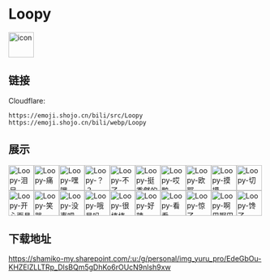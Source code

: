 # Loopy
<img src="https://emoji.shojo.cn/bili/src/Loopy/icon.png" width="50" height="50" alt="icon">

## 链接
Cloudflare:
```
https://emoji.shojo.cn/bili/src/Loopy
https://emoji.shojo.cn/bili/webp/Loopy
```
## 展示
<img src="https://emoji.shojo.cn/bili/src/Loopy/Loopy-泪目.png" width="50" height="50" alt="Loopy-泪目"><img src="https://emoji.shojo.cn/bili/src/Loopy/Loopy-痛.png" width="50" height="50" alt="Loopy-痛"><img src="https://emoji.shojo.cn/bili/src/Loopy/Loopy-嘿嘿.png" width="50" height="50" alt="Loopy-嘿嘿"><img src="https://emoji.shojo.cn/bili/src/Loopy/Loopy-？？.png" width="50" height="50" alt="Loopy-？？"><img src="https://emoji.shojo.cn/bili/src/Loopy/Loopy-不了.png" width="50" height="50" alt="Loopy-不了"><img src="https://emoji.shojo.cn/bili/src/Loopy/Loopy-挺秃然的.png" width="50" height="50" alt="Loopy-挺秃然的"><img src="https://emoji.shojo.cn/bili/src/Loopy/Loopy-哎鸭.png" width="50" height="50" alt="Loopy-哎鸭"><img src="https://emoji.shojo.cn/bili/src/Loopy/Loopy-欧耶.png" width="50" height="50" alt="Loopy-欧耶"><img src="https://emoji.shojo.cn/bili/src/Loopy/Loopy-摸摸.png" width="50" height="50" alt="Loopy-摸摸"><img src="https://emoji.shojo.cn/bili/src/Loopy/Loopy-切.png" width="50" height="50" alt="Loopy-切"><img src="https://emoji.shojo.cn/bili/src/Loopy/Loopy-开心面具.png" width="50" height="50" alt="Loopy-开心面具"><img src="https://emoji.shojo.cn/bili/src/Loopy/Loopy-笑哭.png" width="50" height="50" alt="Loopy-笑哭"><img src="https://emoji.shojo.cn/bili/src/Loopy/Loopy-没事吧.png" width="50" height="50" alt="Loopy-没事吧"><img src="https://emoji.shojo.cn/bili/src/Loopy/Loopy-哦是吗.png" width="50" height="50" alt="Loopy-哦是吗"><img src="https://emoji.shojo.cn/bili/src/Loopy/Loopy-很棒棒.png" width="50" height="50" alt="Loopy-很棒棒"><img src="https://emoji.shojo.cn/bili/src/Loopy/Loopy-好辣.png" width="50" height="50" alt="Loopy-好辣"><img src="https://emoji.shojo.cn/bili/src/Loopy/Loopy-看看.png" width="50" height="50" alt="Loopy-看看"><img src="https://emoji.shojo.cn/bili/src/Loopy/Loopy-惊了.png" width="50" height="50" alt="Loopy-惊了"><img src="https://emoji.shojo.cn/bili/src/Loopy/Loopy-啊巴啊巴.png" width="50" height="50" alt="Loopy-啊巴啊巴"><img src="https://emoji.shojo.cn/bili/src/Loopy/Loopy-馋了.png" width="50" height="50" alt="Loopy-馋了">

## 下载地址

https://shamiko-my.sharepoint.com/:u:/g/personal/img_yuru_pro/EdeGbOu-KHZElZLLTRp_DlsBQm5gDhKo6rOUcN9nlsh9xw